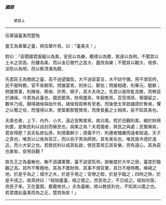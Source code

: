 

##### 國語
　　`楚語上`

* * *

伍舉論臺美而楚殆

靈王為章華之臺，與伍舉升焉，曰：「臺美夫！」

對曰：「臣聞國君服寵以為美，安民以為樂，聽德以為聰，致遠以為明。不聞其以土木之崇高、彤鏤為美，而以金石匏竹之昌大、囂庶為樂；不聞其以觀大、視侈、淫色以為明，而以察清濁為聰。

先君莊王為匏居之臺，高不過望國氛，大不過容宴豆，木不妨守備，用不煩官府，民不廢時務，官不易朝常。問誰宴焉，則宋公、鄭伯；問誰相禮，則華元、駟騑；問誰贊事，則陳侯、蔡侯、許男、頓子，其大夫侍之。先君以是除亂克敵，而無惡於諸侯。今君為此臺也，國民罷焉，財用盡焉，年穀敗焉，百官煩焉，舉國留之，數年乃成。願得諸侯與始升焉，諸侯皆距無有至者。而後使太宰啟疆請於魯侯，懼之以蜀之役，而僅得以來。使富都那豎贊焉，而使長鬣之士相焉，臣不知其美也。

夫美也者，上下、內外、小大、遠近皆無害焉，故曰美。若於目觀則美，縮於財用則匱，是聚民利以自封而瘠民也，胡美之為？夫君國者，將民之與處；民實瘠矣，君安得肥？且夫私欲弘侈，則德義鮮少；德義不行，則邇者騷離而遠者距違。天子之貴也，唯其以公侯為官正，而以伯子男為師旅。其有美名也，唯其施令德於遠近，而小大安之也。若斂民利以成其私欲，使民蒿焉忘其安樂，而有遠心，其為惡也甚矣，安用目觀？

故先王之為臺榭也，榭不過講軍實，臺不過望氛祥。故榭度於大卒之居，臺度於臨觀之高。其所不奪穡地，其為不匱財用，其事不煩官業，其日不廢時務。瘠磽之地，於是乎為之；城守之木，於是乎用之；官僚之暇，於是乎臨之；四時之隙，於是乎成之。故周詩曰：『經始靈臺，經之營之。庶民攻之，不日成之。經始勿亟，庶民子來。王在靈囿，麀鹿攸伏。』夫為臺榭，將以教民利也，不知其以匱之也。若君謂此臺美而為之正，楚其殆矣！」

* * *


